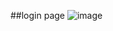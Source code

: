 ##login page 
![image](https://github.com/user-attachments/assets/fc9c71b5-7640-4246-b0ab-8259fef9773e)
